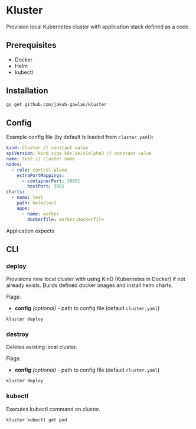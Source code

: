 # Kluster

Provision local Kubernetes cluster with application stack defined as a code.

## Prerequisites

- Docker
- Helm
- kubectl

## Installation

```sh
go get github.com/jakub-gawlas/kluster
```

## Config

Example config file (by default is loaded from `cluster.yaml`):

```yaml
kind: Cluster // constant value
apiVersion: kind.sigs.k8s.io/v1alpha3 // constant value
name: test // cluster name
nodes:
  - role: control-plane
    extraPortMappings:
      - containerPort: 30001
        hostPort: 3001
charts:
  - name: test
    path: helm/test
    apps:
      - name: worker
        dockerfile: worker.Dockerfile
```

Application expects

## CLI

### deploy

Provisions new local cluster with using KinD (Kubernetes in Docker) if not already exists.
Builds defined docker images and install helm charts.

Flags:
- **config** *(optional)* - path to config file (default `cluster.yaml`)

```sh
kluster deploy
```

### destroy

Deletes existing local cluster.

Flags:
- **config** *(optional)* - path to config file (default `cluster.yaml`)

```sh
kluster deploy
```

### kubectl

Executes kubectl command on cluster.

```sh
kluster kubectl get pod
```